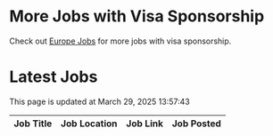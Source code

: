 # More Jobs with Visa Sponsorship

Check out [Europe Jobs](https://github.com/sureshparimi/europejobs#latest-jobs) for more jobs with visa sponsorship.

# Latest Jobs

This page is updated at March 29, 2025 13:57:43

| Job Title | Job Location | Job Link | Job Posted |
| --- | --- | --- | --- |
